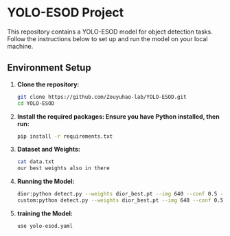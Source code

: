 # YOLO-ESOD Project

This repository contains a YOLO-ESOD model for object detection tasks. Follow the instructions below to set up and run the model on your local machine.

## Environment Setup

1. **Clone the repository:**
   ```bash
   git clone https://github.com/Zouyuhao-lab/YOLO-ESOD.git
   cd YOLO-ESOD 
2. **Install the required packages: Ensure you have Python installed, then run:**
   ```bash
   pip install -r requirements.txt
4. **Dataset and Weights:**
   ```bash
   cat data.txt
   our best weights also in there
5. **Running the Model:**
   ```bash
   dior:python detect.py --weights dior_best.pt --img 640 --conf 0.5 --source ./data
   custom:python detect.py --weights dior_best.pt --img 640 --conf 0.5 --source ./data
6. **training the Model:**
   ```bash
   use yolo-esod.yaml
   
   
